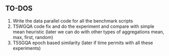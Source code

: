 ## TO-DOS

1. Write the data parallel code for all the benchmark scripts
2. T5WGQA code fix and do the experiment and compare with simple mean heuristic (later we can do with other types of aggregations mean, max, first, random)
3. T5SGQA epoch based similarity (later if time permits with all these experiments)